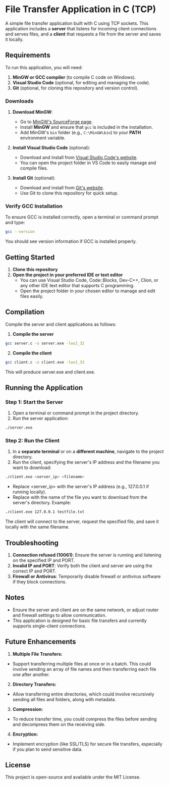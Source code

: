 # File Transfer Application in C (TCP)

A simple file transfer application built with C using TCP sockets. This application includes a **server** that listens for incoming client connections and serves files, and a **client** that requests a file from the server and saves it locally.

## Requirements

To run this application, you will need:
1. **MinGW or GCC compiler** (to compile C code on Windows).
2. **Visual Studio Code** (optional, for editing and managing the code).
3. **Git** (optional, for cloning this repository and version control).

### Downloads

1. **Download MinGW**:
   - Go to [MinGW's SourceForge page](https://sourceforge.net/projects/mingw/files/latest/download).
   - Install **MinGW** and ensure that `gcc` is included in the installation.
   - Add MinGW's `bin` folder (e.g., `C:\MinGW\bin`) to your **PATH** environment variable.

2. **Install Visual Studio Code** (optional):
   - Download and install from [Visual Studio Code's website](https://code.visualstudio.com/).
   - You can open the project folder in VS Code to easily manage and compile files.

3. **Install Git** (optional):
   - Download and install from [Git's website](https://git-scm.com/).
   - Use Git to clone this repository for quick setup.

### Verify GCC Installation

To ensure GCC is installed correctly, open a terminal or command prompt and type:
```bash
gcc --version
```
You should see version information if GCC is installed properly.

## Getting Started
1. **Clone this repository**
2. **Open the project in your preferred IDE or text editor**
   - You can use Visual Studio Code, Code::Blocks, Dev-C++, Clion, or any other IDE text editor that supports C programming.
   - Open the project folder in your chosen editor to manage and edit files easily.

## Compilation
Compile the server and client applications as follows:
1. **Compile the server**
```bash
gcc server.c -o server.exe -lws2_32
```
2. **Compile the client**
```bash
gcc client.c -o client.exe -lws2_32
```
This will produce server.exe and client.exe.

## Running the Application
### Step 1: Start the Server
1. Open a terminal or command prompt in the project directory.
2. Run the server application:
```bash
./server.exe
```
### Step 2: Run the Client
1. In a **separate terminal** or on a **different machine**, navigate to the project directory.
2. Run the client, specifying the server's IP address and the filename you want to download:
```bash
./client.exe <server_ip> <filename>
```
  - Replace <server_ip> with the server's IP address (e.g., 127.0.0.1 if running locally).
  - Replace <filename> with the name of the file you want to download from the server's directory.
    Example:
```bash
./client.exe 127.0.0.1 testfile.txt
```
The client will connect to the server, request the specified file, and save it locally with the same filename.

## Troubleshooting
1. **Connection refused (10061)**: Ensure the server is running and listening on the specified IP and PORT.
2. **Invalid IP and PORT**: Verify both the client and server are using the correct IP and PORT.
3. **Firewall or Antivirus**: Temporarily disable firewall or anitivirus software if they block connections.

## Notes
  - Ensure the server and client are on the same network, or adjust router and firewall settings to allow communication.
  - This application is designed for basic file transfers and currently supports single-client connections.

## Future Enhancements
1. **Multiple File Transfers:**
  - Support transferring multiple files at once or in a batch. This could involve sending an array of file names and then transferring each file one after another.
2. **Directory Transfers:**
  - Allow transferring entire directories, which could involve recursively sending all files and folders, along with metadata.
3. **Compression:**
  - To reduce transfer time, you could compress the files before sending and decompress them on the receiving side.
4. **Encryption:**
  - Implement encryption (like SSL/TLS) for secure file transfers, especially if you plan to send sensitive data.

## License
This project is open-source and available under the MIT License.
